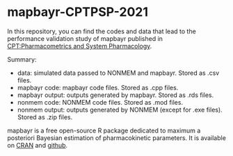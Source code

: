 

# mapbayr-CPTPSP-2021

<!-- badges: start -->
<!-- badges: end -->

In this repository, you can find the codes and data that lead to the performance validation study of mapbayr published in [CPT:Pharmacometrics and System Pharmacology](https://ascpt.onlinelibrary.wiley.com/doi/10.1002/psp4.12689).

Summary:  
 - data: simulated data passed to NONMEM and mapbayr. Stored as .csv files.  
 - mapbayr code: mapbayr code files. Stored as .cpp files.  
 - mapbayr output: outputs generated by mapbayr. Stored as .rds files.  
 - nonmem code: NONMEM code files. Stored as .mod files.  
 - nonmem output: outputs generated by NONMEM (except for .exe files). Stored as .zip files.  

mapbayr is a free open-source R package dedicated to maximum a posteriori Bayesian estimation of pharmacokinetic parameters. It is available on [CRAN](https://CRAN.R-project.org/package=mapbayr) and [github](https://github.com/FelicienLL/mapbayr).
